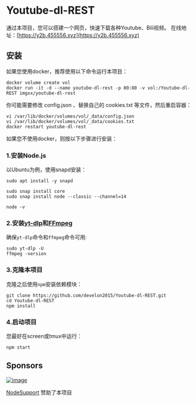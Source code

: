 # Youtube-dl-REST

通过本项目，您可以搭建一个网页，快速下载各种Youtube、Bili视频。
在线地址：[https://y2b.455556.xyz](https://y2b.455556.xyz)


## 安装

如果您使用docker，推荐使用以下命令运行本项目：

```
docker volume create vol
docker run -it -d --name youtube-dl-rest -p 80:80 -v vol:/Youtube-dl-REST imgxx/youtube-dl-rest
```

你可能需要修改 config.json 、替换自己的 cookies.txt 等文件，然后重启容器：

```
vi /var/lib/docker/volumes/vol/_data/config.json
vi /var/lib/docker/volumes/vol/_data/cookies.txt
docker restart youtube-dl-rest
```

如果您不使用docker，则按以下步骤进行安装：

### 1.安装Node.js

以Ubuntu为例，使用snapd安装：
```
sudo apt install -y snapd

sudo snap install core
sudo snap install node --classic --channel=14

node -v
```

### 2.安装[yt-dlp](https://github.com/yt-dlp/yt-dlp)和[FFmpeg](https://github.com/yt-dlp/yt-dlp)

确保`yt-dlp`命令和`ffmpeg`命令可用:
```
sudo yt-dlp -U
ffmpeg -version
```

### 3.克隆本项目

克隆之后使用`npm`安装依赖模块：
```
git clone https://github.com/develon2015/Youtube-dl-REST.git
cd Youtube-dl-REST
npm install
```

### 4.启动项目

您最好在screen或tmux中运行：
```
npm start
```


## Sponsors

[![image](https://github.com/user-attachments/assets/dae292e1-3a99-4f6b-b423-4b973ef0d49b)](https://yxvm.com/)

[NodeSupport](https://github.com/NodeSeekDev/NodeSupport) 赞助了本项目
